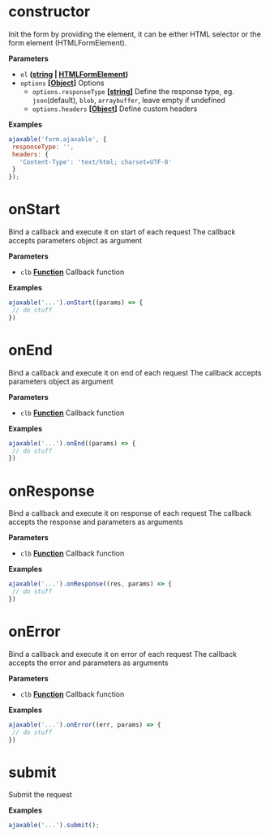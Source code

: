 <!-- Generated by documentation.js. Update this documentation by updating the source code. -->

# constructor

Init the form by providing the element, it can be either HTML selector or the form element (HTMLFormElement).

**Parameters**

-   `el` **([string](https://developer.mozilla.org/en-US/docs/Web/JavaScript/Reference/Global_Objects/String) \| [HTMLFormElement](https://developer.mozilla.org/en-US/docs/Web/API/HTMLFormElement))** 
-   `options` **\[[Object](https://developer.mozilla.org/en-US/docs/Web/JavaScript/Reference/Global_Objects/Object)]** Options
    -   `options.responseType` **\[[string](https://developer.mozilla.org/en-US/docs/Web/JavaScript/Reference/Global_Objects/String)]** Define the response type, eg. `json`(default), `blob`, `arraybuffer`, leave empty if undefined
    -   `options.headers` **\[[Object](https://developer.mozilla.org/en-US/docs/Web/JavaScript/Reference/Global_Objects/Object)]** Define custom headers

**Examples**

```javascript
ajaxable('form.ajaxable', {
 responseType: '',
 headers: {
   'Content-Type': 'text/html; charset=UTF-8'
 }
});
```

# onStart

Bind a callback and execute it on start of each request
The callback accepts parameters object as argument

**Parameters**

-   `clb` **[Function](https://developer.mozilla.org/en-US/docs/Web/JavaScript/Reference/Statements/function)** Callback function

**Examples**

```javascript
ajaxable('...').onStart((params) => {
 // do stuff
})
```

# onEnd

Bind a callback and execute it on end of each request
The callback accepts parameters object as argument

**Parameters**

-   `clb` **[Function](https://developer.mozilla.org/en-US/docs/Web/JavaScript/Reference/Statements/function)** Callback function

**Examples**

```javascript
ajaxable('...').onEnd((params) => {
 // do stuff
})
```

# onResponse

Bind a callback and execute it on response of each request
The callback accepts the response and parameters as arguments

**Parameters**

-   `clb` **[Function](https://developer.mozilla.org/en-US/docs/Web/JavaScript/Reference/Statements/function)** Callback function

**Examples**

```javascript
ajaxable('...').onResponse((res, params) => {
 // do stuff
})
```

# onError

Bind a callback and execute it on error of each request
The callback accepts the error and parameters as arguments

**Parameters**

-   `clb` **[Function](https://developer.mozilla.org/en-US/docs/Web/JavaScript/Reference/Statements/function)** Callback function

**Examples**

```javascript
ajaxable('...').onError((err, params) => {
 // do stuff
})
```

# submit

Submit the request

**Examples**

```javascript
ajaxable('...').submit();
```
